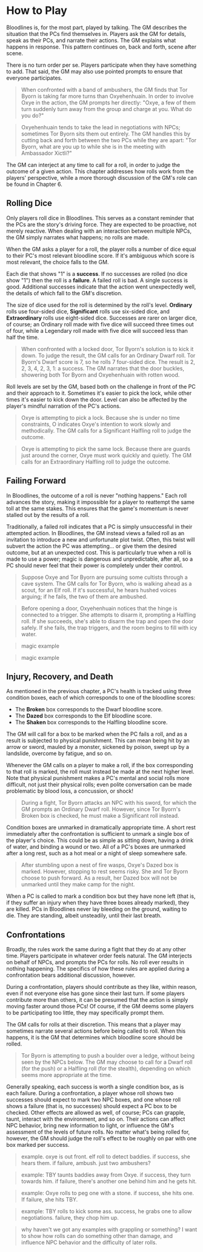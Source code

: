# How to Play

Bloodlines is, for the most part, played by talking. The GM describes the situation that the PCs find themselves in. Players ask the GM for details, speak as their PCs, and narrate their actions. The GM explains what happens in response. This pattern continues on, back and forth, scene after scene.

There is no turn order per se. Players participate when they have something to add. That said, the GM may also use pointed prompts to ensure that everyone participates. 

> When confronted with a band of ambushers, the GM finds that Tor Byorn is taking far more turns than Oxyehenhuain. In order to involve Oxye in the action, the GM prompts her directly: "Oxye, a few of them turn suddenly turn away from the group and charge at you. What do you do?"

> Oxyehenhuain tends to take the lead in negotiations with NPCs; sometimes Tor Byorn sits them out entirely. The GM handles this by cutting back and forth between the two PCs while they are apart: "Tor Byorn, what are you up to while she is in the meeting with Ambassador Xictli?"

The GM can interject at any time to call for a roll, in order to judge the outcome of a given action. This chapter addresses how rolls work from the players' perspective, while a more thorough discussion of the GM's role can be found in Chapter 6.

## Rolling Dice

Only players roll dice in Bloodlines. This serves as a constant reminder that the PCs are the story's driving force. They are expected to be proactive, not merely reactive. When dealing with an interaction between multiple NPCs, the GM simply narrates what happens; no rolls are made.

When the GM asks a player for a roll, the player rolls a number of dice equal to their PC's most relevant bloodline score. If it's ambiguous which score is most relevant, the choice falls to the GM.

Each die that shows "1" is a **success**. If no successes are rolled (no dice show "1") then the roll is a **failure**. A failed roll is bad. A single success is good. Additional successes indicate that the action went unexpectedly well, the details of which fall to the GM's discretion.

The size of dice used for the roll is determined by the roll's level. **Ordinary** rolls use four-sided dice, **Significant** rolls use six-sided dice, and **Extraordinary** rolls use eight-sided dice. Successes are rarer on larger dice, of course; an Ordinary roll made with five dice will succeed three times out of four, while a Legendary roll made with five dice will succeed less than half the time. 

> When confronted with a locked door, Tor Byorn's solution is to kick it down. To judge the result, the GM calls for an Ordinary Dwarf roll. Tor Byorn's Dwarf score is 7, so he rolls 7 four-sided dice. The result is 2, 2, 3, 4, 2, 3, 1: a success. The GM narrates that the door buckles, showering both Tor Byorn and Oxyehenhuain with rotten wood. 

Roll levels are set by the GM, based both on the challenge in front of the PC and their approach to it. Sometimes it's easier to pick the lock, while other times it's easier to kick down the door. Level can also be affected by the player's mindful narration of the PC's actions. 

> Oxye is attempting to pick a lock. Because she is under no time constraints, O indicates Oxye's intention to work slowly and methodically. The GM calls for a Significant Halfling roll to judge the outcome. 

> Oxye is attempting to pick the same lock. Because there are guards just around the corner, Oxye must work quickly and quietly. The GM calls for an Extraordinary Halfling roll to judge the outcome. 

## Failing Forward

In Bloodlines, the outcome of a roll is never "nothing happens." Each roll advances the story, making it impossible for a player to reattempt the same toll at the same stakes. This ensures that the game's momentum is never stalled out by the results of a roll. 

Traditionally, a failed roll indicates that a PC is simply unsuccessful in their attempted action. In Bloodlines, the GM instead views a failed roll as an invitation to introduce a new and unfortunate plot twist. Often, this twist will subvert the action the PC was attempting... or give them the desired outcome, but at an unexpected cost. This is particularly true when a roll is made to use a power; magic is dangerous and unpredictable, after all, so a PC should never feel that their power is completely under their control. 

> Suppose Oxye and Tor Byorn are pursuing some cultists through a cave system. The GM calls for Tor Byorn, who is walking ahead as a scout, for an Elf roll. If it's successful, he hears hushed voices arguing; if he fails, the two of them are ambushed. 

> Before opening a door, Oxyehenhuain notices that the hinge is connected to a trigger. She attempts to disarm it, prompting a Halfling roll. If she succeeds, she's able to disarm the trap and open the door safely. If she fails, the trap triggers, and the room begins to fill with icy water.

> magic example

> magic example

## Injury, Recovery, and Death

As mentioned in the previous chapter, a PC's health is tracked using three condition boxes, each of which corresponds to one of the bloodline scores:

+ The **Broken** box corresponds to the Dwarf bloodline score.
+ The **Dazed** box corresponds to the Elf bloodline score.
+ The **Shaken** box corresponds to the Halfling bloodline score.

The GM will call for a box to be marked when the PC fails a roll, and as a result is subjected to physical punishment. This can mean being hit by an arrow or sword, mauled by a monster, sickened by poison, swept up by a landslide, overcome by fatigue, and so on.

Whenever the GM calls on a player to make a roll, if the box corresponding to that roll is marked, the roll must instead be made at the next higher level. Note that physical punishment makes a PC's mental and social rolls more difficult, not just their physical rolls; even polite conversation can be made problematic by blood loss, a concussion, or shock!

> During a fight, Tor Byorn attacks an NPC with his sword, for which the GM prompts an Ordinary Dwarf roll. However, since Tor Byorn's Broken box is checked, he must make a Significant roll instead.

Condition boxes are unmarked in dramatically appropriate time. A short rest immediately after the confrontation is sufficient to unmark a single box of the player's choice. This could be as simple as sitting down, having a drink of water, and binding a wound or two. All of a PC's boxes are unmarked after a long rest, such as a hot meal or a night of sleep somewhere safe.

> After stumbling upon a nest of fire wasps, Oxye's Dazed box is marked. However, stopping to rest seems risky. She and Tor Byorn choose to push forward. As a result, her Dazed box will not be unmarked until they make camp for the night.

When a PC is called to mark a condition box but they have none left (that is, if they suffer an injury when they have three boxes already marked), they are killed. PCs in Bloodlines never lay bleeding on the ground, waiting to die. They are standing, albeit unsteadily, until their last breath.

## Confrontations

Broadly, the rules work the same during a fight that they do at any other time. Players participate in whatever order feels natural. The GM interjects on behalf of NPCs, and prompts the PCs for rolls. No roll ever results in nothing happening. The specifics of how these rules are applied during a confrontation bears additional discussion, however.

During a confrontation, players should contribute as they like, within reason, even if not everyone else has gone since their last turn. If some players contribute more than others, it can be presumed that the action is simply moving faster around those PCs! Of course, if the GM deems some players to be participating too little, they may specifically prompt them.

The GM calls for rolls at their discretion. This means that a player may sometimes narrate several actions before being called to roll. When this happens, it is the GM that determines which bloodline score should be rolled. 

> Tor Byorn is attempting to push a boulder over a ledge, without being seen by the NPCs below. The GM may choose to call for a Dwarf roll (for the push) or a Halfling roll (for the stealth), depending on which seems more appropriate at the time. 

Generally speaking, each success is worth a single condition box, as is each failure. During a confrontation, a player whose roll shows two successes should expect to mark two NPC boxes, and one whose roll shows a failure (that is, no successes) should expect a PC box to be checked. Other effects are allowed as well, of course; PCs can grapple, taunt, interact with the environment, and so on. Their actions can affect NPC behavior, bring new information to light, or influence the GM's assessment of the levels of future rolls. No matter what's being rolled for, however, the GM should judge the roll's effect to be roughly on par with one box marked per success. 

> example. oxye is out front. elf roll to detect baddies.  if success, she hears them. if failure, ambush. just two ambushers? 

> example: TBY taunts baddies away from Oxye. if success, they turn towards him. if failure, there's another one behind him and he gets hit. 

> example: Oxye rolls to peg one with a stone. if success, she hits one. If failure, she hits TBY. 

> example: TBY rolls to kick some ass. success, he grabs one to allow negotiations. failure, they chop him up. 

> why haven't we got any examples with grappling or something? I want to show how rolls can do something other than damage, and influence NPC behavior and the difficulty of later rolls. 

